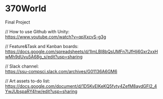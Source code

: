 # 370World
Final Project


// How to use Github with Unity:    
https://www.youtube.com/watch?v=qpXxcvS-g3g


// Feature&Task and Kanban boards:    
https://docs.google.com/spreadsheets/d/1ImLBI8bQsUMFn7IJfHlj6Gxr2xxHwMh9dUvu5A68g_s/edit?usp=sharing


// Slack channel:    
https://ssu-compsci.slack.com/archives/G01136A6GM6

// Art assets to-do list:    
https://docs.google.com/document/d/1D5KvElKeKQ5fvty4ZefM8aydGFl2_4YwJUbspaRY4hw/edit?usp=sharing

